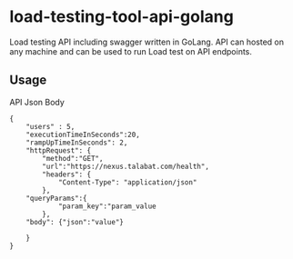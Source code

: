 # load-testing-tool-api-golang

Load testing API including swagger written in GoLang. API can hosted on any machine and can be used to run Load test on API endpoints.



## Usage

API Json Body
```
{
    "users" : 5,
    "executionTimeInSeconds":20,
    "rampUpTimeInSeconds": 2,
    "httpRequest": {
        "method":"GET",
        "url":"https://nexus.talabat.com/health",
        "headers": {
            "Content-Type": "application/json"
        },
	"queryParams":{
            "param_key":"param_value
        },
	"body": {"json":"value"}
        
    }
}
```
